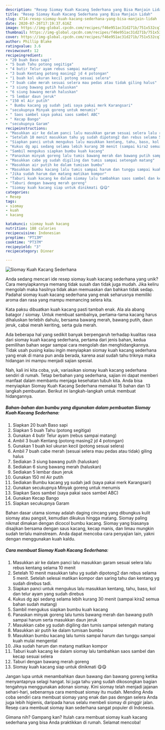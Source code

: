 ```yaml
---
description: "Resep Siomay Kuah Kacang Sederhana yang Bisa Manjain Lidah"
title: "Resep Siomay Kuah Kacang Sederhana yang Bisa Manjain Lidah"
slug: 4714-resep-siomay-kuah-kacang-sederhana-yang-bisa-manjain-lidah
date: 2020-07-26T17:19:37.616Z
image: https://img-global.cpcdn.com/recipes/f46e951ac31d271b/751x532cq70/siomay-kuah-kacang-sederhana-foto-resep-utama.jpg
thumbnail: https://img-global.cpcdn.com/recipes/f46e951ac31d271b/751x532cq70/siomay-kuah-kacang-sederhana-foto-resep-utama.jpg
cover: https://img-global.cpcdn.com/recipes/f46e951ac31d271b/751x532cq70/siomay-kuah-kacang-sederhana-foto-resep-utama.jpg
author: Phillip Blake
ratingvalue: 3.6
reviewcount: 12
recipeingredient:
- "20 buah Baso sapi"
- "5 buah Tahu potong segitiga"
- "4 butir Telur ayam rebus sampai matang"
- "3 buah Kentang potong masing2 jd 4 potongan"
- "1 buah kol ukuran kecil potong sesuai selera"
- "7 buah cabe merah sesuai selera mau pedas atau tidak giling halus"
- "3 siung bawang putih haluskan"
- "6 siung bawang merah haluskan"
- "5 lembar daun jeruk"
- "150 ml Air putih"
- " Bumbu kacang yg sudah jadi saya pakai merk Karangsari"
- "secukupnya Minyak goreng untuk menumis"
- " Saos sambel saya pakai saos sambel ABC"
- " Kecap Bango"
- "secukupnya Garam"
recipeinstructions:
- "Masukkan air ke dalam panci lalu masukkan garam sesuai selera lalu rebus kentang selama 10 menit"
- "Setelah 10 menit masukkan tahu yg sudah dipotong2 dan rebus selama 5 menit. Setelah selesai matikan kompor dan saring tahu dan kentang yg sudah direbus tadi."
- "Siapkan panci untuk mengukus lalu masukkan kentang, tahu, baso, kol dan telur ayam yang sudah direbus"
- "Kukus dg api sedang selama lebih kurang 30 menit (sampai kira2 semua bahan sudah matang)"
- "Sambil mengukus siapkan bumbu kuah kacang"
- "Panaskan minyak goreng lalu tumis bawang merah dan bawang putih sampai harum serta masukkan daun jeruk"
- "Masukkan cabe yg sudah digiling dan tumis sampai setengah matang"
- "Masukkan air putih ke dalam tumisan bumbu"
- "Masukkan bumbu kacang lalu tumis sampai harum dan tunggu sampai kuah mulai mengental"
- "Jika sudah harum dan matang matikan kompor"
- "Taburi kuah kacang ke dalam siomay lalu tambahkan saos sambel dan kecap sesuai selera"
- "Taburi dengan bawang merah goreng"
- "Siomay kuah kacang siap untuk dinikmati 😋😋"
categories:
- Resep
tags:
- siomay
- kuah
- kacang

katakunci: siomay kuah kacang 
nutrition: 188 calories
recipecuisine: Indonesian
preptime: "PT13M"
cooktime: "PT37M"
recipeyield: "3"
recipecategory: Dinner

---
```



![Siomay Kuah Kacang Sederhana](https://img-global.cpcdn.com/recipes/f46e951ac31d271b/751x532cq70/siomay-kuah-kacang-sederhana-foto-resep-utama.jpg)

Anda sedang mencari ide resep siomay kuah kacang sederhana yang unik? Cara menyiapkannya memang tidak susah dan tidak juga mudah. Jika keliru mengolah maka hasilnya tidak akan memuaskan dan bahkan tidak sedap. Padahal siomay kuah kacang sederhana yang enak seharusnya memiliki aroma dan rasa yang mampu memancing selera kita.

Kata paksu dibuatkan kuah kacang pasti tambah enak. Ala ala abang batagor / siomay. Untuk membuat sambalnya, pertama-tama kacang harus dihaluskan terlebih dahulu, bersama bawang merah, bawang putih, daun jeruk, cabai merah keriting, serta gula merah.

Ada beberapa hal yang sedikit banyak berpengaruh terhadap kualitas rasa dari siomay kuah kacang sederhana, pertama dari jenis bahan, kedua pemilihan bahan segar sampai cara mengolah dan menghidangkannya. Tidak usah pusing kalau ingin menyiapkan siomay kuah kacang sederhana yang enak di mana pun anda berada, karena asal sudah tahu triknya maka hidangan ini mampu menjadi sajian spesial.


Nah, kali ini kita coba, yuk, variasikan siomay kuah kacang sederhana sendiri di rumah. Tetap berbahan yang sederhana, sajian ini dapat memberi manfaat dalam membantu menjaga kesehatan tubuh kita. Anda bisa menyiapkan Siomay Kuah Kacang Sederhana memakai 15 bahan dan 13 langkah pembuatan. Berikut ini langkah-langkah untuk membuat hidangannya.

<!--inarticleads1-->

##### Bahan-bahan dan bumbu yang digunakan dalam pembuatan Siomay Kuah Kacang Sederhana:

1. Siapkan 20 buah Baso sapi
1. Siapkan 5 buah Tahu (potong segitiga)
1. Gunakan 4 butir Telur ayam (rebus sampai matang)
1. Ambil 3 buah Kentang (potong masing2 jd 4 potongan)
1. Gunakan 1 buah kol ukuran kecil (potong sesuai selera)
1. Ambil 7 buah cabe merah (sesuai selera mau pedas atau tidak) giling halus
1. Sediakan 3 siung bawang putih (haluskan)
1. Sediakan 6 siung bawang merah (haluskan)
1. Sediakan 5 lembar daun jeruk
1. Gunakan 150 ml Air putih
1. Sediakan  Bumbu kacang yg sudah jadi (saya pakai merk Karangsari)
1. Gunakan secukupnya Minyak goreng untuk menumis
1. Siapkan  Saos sambel (saya pakai saos sambel ABC)
1. Gunakan  Kecap Bango
1. Siapkan secukupnya Garam


Bahan dasar utama siomay adalah daging cincang yang dibungkus kulit siomay atau pangsit, kemudian dikukus hingga matang. Siomay paling nikmat dimakan dengan dicocol bumbu kacang. Siomay yang biasanya disajikan bersama dengan saus kacang, kecap manis, dan limau mungkin sudah terlalu mainstream. Anda dapat mencoba cara penyajian lain, yakni dengan menggunakan kuah kaldu. 

<!--inarticleads2-->

##### Cara membuat Siomay Kuah Kacang Sederhana:

1. Masukkan air ke dalam panci lalu masukkan garam sesuai selera lalu rebus kentang selama 10 menit
1. Setelah 10 menit masukkan tahu yg sudah dipotong2 dan rebus selama 5 menit. Setelah selesai matikan kompor dan saring tahu dan kentang yg sudah direbus tadi.
1. Siapkan panci untuk mengukus lalu masukkan kentang, tahu, baso, kol dan telur ayam yang sudah direbus
1. Kukus dg api sedang selama lebih kurang 30 menit (sampai kira2 semua bahan sudah matang)
1. Sambil mengukus siapkan bumbu kuah kacang
1. Panaskan minyak goreng lalu tumis bawang merah dan bawang putih sampai harum serta masukkan daun jeruk
1. Masukkan cabe yg sudah digiling dan tumis sampai setengah matang
1. Masukkan air putih ke dalam tumisan bumbu
1. Masukkan bumbu kacang lalu tumis sampai harum dan tunggu sampai kuah mulai mengental
1. Jika sudah harum dan matang matikan kompor
1. Taburi kuah kacang ke dalam siomay lalu tambahkan saos sambel dan kecap sesuai selera
1. Taburi dengan bawang merah goreng
1. Siomay kuah kacang siap untuk dinikmati 😋😋


Jangan lupa untuk menambahkan daun bawang dan bawang goreng ketika menyantapnya selagi hangat. Isi juga tahu yang sudah dikosongkan bagian tengahnya menggunakan adonan siomay. Kini siomay telah menjadi jajanan sehari-hari, sebenarnya cara membuat siomay itu mudah. Mending Anda coba sendiri cara membuat siomay yang enak dan pas dengan selera Anda juga lebih higienis, daripada harus selalu membeli siomay di pinggir jalan. Resep cara membuat siomay ikan sederhana sangat populer di Indonesia. 

Gimana nih? Gampang kan? Itulah cara membuat siomay kuah kacang sederhana yang bisa Anda praktikkan di rumah. Selamat mencoba!
